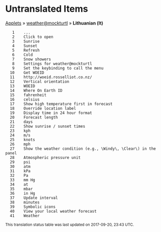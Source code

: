 # Untranslated Items
[Applets](../../../README.md) &#187; [weather@mockturtl](../README.md) &#187; **Lithuanian (lt)**

       1	...
       2	Click to open
       3	Sunrise
       4	Sunset
       5	Refresh
       6	Cold
       7	Snow showers
       8	Settings for weather@mockturtl
       9	Set the keybinding to call the menu
      10	Get WOEID
      11	http://woeid.rosselliot.co.nz/
      12	Vertical orientation
      13	WOEID
      14	Where On Earth ID
      15	fahrenheit
      16	celsius
      17	Show high temperature first in forecast
      18	Override location label
      19	Display time in 24 hour format
      20	Forecast length
      21	days
      22	Show sunrise / sunset times
      23	kph
      24	m/s
      25	knots
      26	mph
      27	Show the weather condition (e.g., \Windy\, \Clear\) in the panel
      28	Atmospheric pressure unit
      29	psi
      30	atm
      31	kPa
      32	Pa
      33	mm Hg
      34	at
      35	mbar
      36	in Hg
      37	Update interval
      38	minutes
      39	Symbolic icons
      40	View your local weather forecast
      41	Weather

<sup>This translation status table was last updated on 2017-09-20, 23:43 UTC.</sup>
